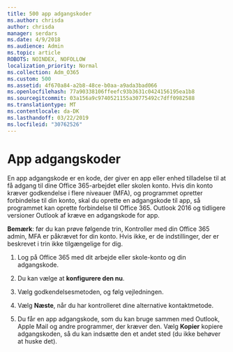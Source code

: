 ```yaml
---
title: 500 app adgangskoder
ms.author: chrisda
author: chrisda
manager: serdars
ms.date: 4/9/2018
ms.audience: Admin
ms.topic: article
ROBOTS: NOINDEX, NOFOLLOW
localization_priority: Normal
ms.collection: Adm_O365
ms.custom: 500
ms.assetid: 4f670a84-a2b8-48ce-b0aa-a9ada3bad066
ms.openlocfilehash: 77a90338106ffeefc93b3631c0424156195ea1b8
ms.sourcegitcommit: 03a156a9c9740521155a30775492c7dff0982588
ms.translationtype: MT
ms.contentlocale: da-DK
ms.lasthandoff: 03/22/2019
ms.locfileid: "30762526"
---
```

# <a name="app-passwords"></a>App adgangskoder

En app adgangskode er en kode, der giver en app eller enhed tilladelse til at få adgang til dine Office 365-arbejdet eller skolen konto. Hvis din konto kræver godkendelse i flere niveauer (MFA), og programmet opretter forbindelse til din konto, skal du oprette en adgangskode til app, så programmet kan oprette forbindelse til Office 365. Outlook 2016 og tidligere versioner Outlook af kræve en adgangskode for app.
  
 **Bemærk**: før du kan prøve følgende trin, Kontroller med din Office 365 admin, MFA er påkrævet for din konto. Hvis ikke, er de indstillinger, der er beskrevet i trin ikke tilgængelige for dig.
  
1. Log på Office 365 med dit arbejde eller skole-konto og din adgangskode.
    
2. Du kan vælge at **konfigurere den nu**.
    
3. Vælg godkendelsesmetoden, og følg vejledningen.
    
4. Vælg **Næste**, når du har kontrolleret dine alternative kontaktmetode.
    
5. Du får en app adgangskode, som du kan bruge sammen med Outlook, Apple Mail og andre programmer, der kræver den. Vælg **Kopier** kopiere adgangskoden, så du kan indsætte den et andet sted (du ikke behøver at huske det). 
    

